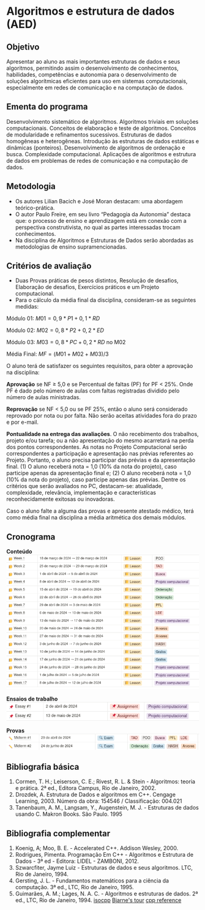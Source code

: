 # Algoritmos e estrutura de dados (AED)
## Objetivo
Apresentar ao aluno as mais importantes estruturas de dados e seus
algoritmos, permitindo assim o desenvolvimento de conhecimentos,
habilidades, competências e autonomia para o desenvolvimento de
soluções algorítmicas eficientes para uso em sistemas computacionais,
especialmente em redes de comunicação e na computação de dados.

## Ementa do programa
Desenvolvimento sistemático de algoritmos. Algoritmos triviais em soluções
computacionais. Conceitos de elaboração e teste de algoritmos. Conceitos de
modularidade e refinamentos sucessivos. Estruturas de dados homogêneas e
heterogêneas. Introdução às estruturas de dados estáticas e dinâmicas
(ponteiros). Desenvolvimento de algoritmos de ordenação e busca.
Complexidade computacional. Aplicações de algoritmos e estrutura de dados
em problemas de redes de comunicação e na computação de dados.

## Metodologia

* Os autores Lilian Bacich e José Moran destacam: uma abordagem teórico-prática.
* O autor Paulo Freire, em seu livro “Pedagogia da Autonomia” destaca que:
o processo de ensino e aprendizagem está em conexão com a perspectiva
construtivista, no qual as partes interessadas trocam conhecimentos.
* Na disciplina de Algoritmos e Estruturas de Dados serão abordadas as
metodologias de ensino supramencionadas.

## Critérios de avaliação
* Duas Provas práticas de pesos distintos, Resolução de desafios,
Elaboração de desafios, Exercícios práticos e um Projeto computacional.
* Para o cálculo da média final da disciplina, consideram-se as seguintes
medidas:

Módulo 01: $M01 = 0,9*P1 + 0,1*RD$

Módulo 02: $M02 = 0,8*P2 + 0,2*ED$

Módulo 03: $M03 = 0,8*PC + 0,2*RD$ no M02

Média Final: $MF = (M01 + M02 + M03) / 3$

O aluno terá de satisfazer os seguintes requisitos, para obter a aprovação na disciplina:

**Aprovação** se NF ≥ 5,0 e se Percentual de faltas (PF) for PF < 25%. Onde PF é dado pelo número de aulas com faltas registradas dividido pelo número de aulas ministradas.

**Reprovação** se NF < 5,0 ou se PF 25%, então o aluno será considerado reprovado por nota ou por falta. Não serão aceitas atividades fora do prazo e por e-mail.

**Pontualidade na entrega das avaliações**. O não recebimento dos trabalhos, projeto e/ou tarefa; ou a não apresentação do mesmo acarretará na perda dos pontos correspondentes.
As notas no Projeto Computacional serão correspondentes a participação e apresentação nas prévias referentes ao Projeto. Portanto, o aluno precisa participar das prévias e da apresentação final. (1) O aluno receberá nota = 1,0 (10% da nota do projeto), caso participe apenas da apresentação final e; (2) O aluno receberá nota = 1,0 (10% da nota do projeto), caso participe apenas das prévias. Dentre os critérios que serão avaliados no PC, destacam-se: atualidade, complexidade, relevância, implementação e características reconhecidamente exitosas ou inovadoras.

Caso o aluno falte a alguma das provas e apresente atestado médico, terá como média final na disciplina a média aritmética dos demais módulos.

## Cronograma
**Conteúdo**
![lessons](./assets/lessons.png)

**Ensaios de trabalho**
![essays](./assets/essays.png)

**Provas**
![exams](./assets/exams.png)


## Bibliografia básica
1. Cormen, T. H.; Leiserson, C. E.; Rivest, R. L. & Stein - Algoritmos: teoria e prática. 2ª ed., Editora Campus, Rio de Janeiro, 2002.
2. Drozdek, A. Estrutura de Dados e algoritmos em C++. Cengage Learning, 2003. Número da obra: 154546 / Classificação: 004.021
3. Tanenbaum, A. M., Langsam, Y., Augenstein, M. J. - Estruturas de dados usando C. Makron Books. São Paulo. 1995

## Bibliografia complementar
1. Koenig, A; Moo, B. E. - Accelerated C++. Addison Wesley, 2000.
2. Rodrigues, Pimenta. Programação Em C++ - Algoritmos e Estrutura de Dados - 3ª ed - Editora: LIDEL - ZAMBONI, 2012.
3. Szwarcfiter, Jayme Luiz - Estruturas de dados e seus algoritmos. LTC, Rio de Janeiro, 1994.
4. Gersting, J. L. - Fundamentos matemáticos para a ciência da computação. 3ª ed., LTC, Rio de Janeiro, 1995.
5. Guimarães, A. M.; Lages, N. A. C. - Algoritmos e estruturas de dados. 2ª ed., LTC, Rio de Janeiro, 1994.
[isocpp](https://isocpp.org/get-started)
[Bjarne's tour](https://isocpp.org/tour)
[cpp reference](https://en.cppreference.com/w/)